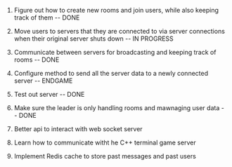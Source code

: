 1. Figure out how to create new rooms and join users, while also keeping track of them -- DONE

4. Move users to servers that they are connected to via server connections when their original server shuts down -- IN PROGRESS
5. Communicate between servers for broadcasting and keeping track of rooms -- DONE


1. Configure method to send all the server data to a newly connected server -- ENDGAME
2. Test out server -- DONE
3. Make sure the leader is only handling rooms and mawnaging user data -- DONE
4. Better api to interact with web socket server
5. Learn how to communicate witht he C++ terminal game server
6. Implement Redis cache to store past messages and past users
